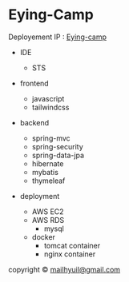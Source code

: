 # Eying-Camp

Deployement IP : [Eying-camp](https://3.34.191.96)

- IDE
  - STS
  
- frontend
  - javascript
  - tailwindcss

- backend
  - spring-mvc
  - spring-security
  - spring-data-jpa
  - hibernate
  - mybatis
  - thymeleaf
  
- deployment
  - AWS EC2
  - AWS RDS
    - mysql
  - docker
    - tomcat container
    - nginx container
  
copyright &copy; mailhyuil@gmail.com
